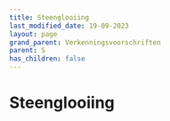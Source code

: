 ```yaml
---
title: Steenglooiing
last_modified_date: 19-09-2023
layout: page
grand_parent: Verkenningsvoorschriften
parent: S
has_children: false
---
```


Steenglooiing
=============

